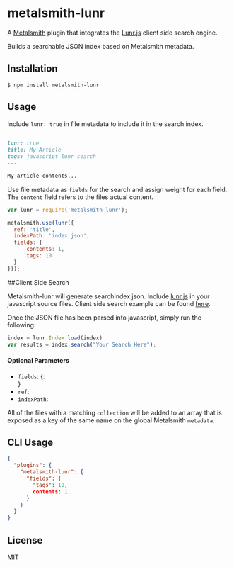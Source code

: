 # metalsmith-lunr

A [Metalsmith](https://github.com/segmentio/metalsmith) plugin that integrates the [Lunr.js](http://lunrjs.com/) client side search engine.

Builds a searchable JSON index based on Metalsmith metadata.

## Installation

    $ npm install metalsmith-lunr

## Usage

Include `lunr: true` in file metadata to include it in the search index.

```markdown
---
lunr: true
title: My Article
tags: javascript lunr search
---

My article contents...
```

Use file metadata as `fields` for the search and assign weight for each field. The `content` field refers to the files actual content.

```js
var lunr = require('metalsmith-lunr');

metalsmith.use(lunr({
  ref: 'title',
  indexPath: 'index.json',
  fields: {
      contents: 1,
      tags: 10
  }
}));
```

##Client Side Search

Metalsmith-lunr will generate searchIndex.json. Include [lunr.js](https://raw.githubusercontent.com/olivernn/lunr.js/master/lunr.min.js) in your javascript source files. Client side search example can be found [here](http://lunrjs.com/example/).

Once the JSON file has been parsed into javascript, simply run the following:
```js
index = lunr.Index.load(index)
var results = index.search("Your Search Here");
```

#### Optional Parameters

- `fields`: {<field>:<search weight>}
- `ref`: <index reference>
- `indexPath`: <path for JSON index file>
 

All of the files with a matching `collection` will be added to an array that is exposed as a key of the same name on the global Metalsmith `metadata`.

## CLI Usage

```json
{
  "plugins": {
    "metalsmith-lunr": {
      "fields": {
        "tags": 10,
        contents: 1
      }
    }
  }
}
```

## License

  MIT